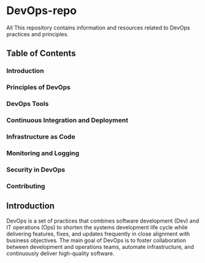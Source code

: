 # DevOps-repo
All This repository contains information and resources related to DevOps practices and principles.

## Table of Contents

### Introduction
### Principles of DevOps
### DevOps Tools
### Continuous Integration and Deployment
### Infrastructure as Code
### Monitoring and Logging
### Security in DevOps
### Contributing
## Introduction
DevOps is a set of practices that combines software development (Dev) and IT operations (Ops) to shorten the systems development life cycle while delivering features, fixes, and updates frequently in close alignment with business objectives. The main goal of DevOps is to foster collaboration between development and operations teams, automate infrastructure, and continuously deliver high-quality software.

